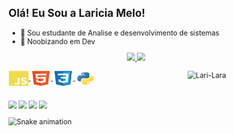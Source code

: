 ## Olá! Eu Sou a Laricia Melo!

- 🌱  Sou estudante de Analise e desenvolvimento de sistemas
- 🔭 Noobizando em Dev

<div align="center">
  <a href="https://github.com/lariciamelo">
  <img height="150em" src="https://github-readme-stats.vercel.app/api?username=Lariciamelo&show_icons=true&theme=dracula&include_all_commits=true&count_private=true"/>
  <img height="150em" src="https://github-readme-stats.vercel.app/api/top-langs/?username=Lariciamelo&layout=compact&langs_count=7&theme=dracula"/>
</div>
  <div style="display: inline_block"><br>
  <img align="center" alt="Lari-Js" height="30" width="40" src="https://raw.githubusercontent.com/devicons/devicon/master/icons/javascript/javascript-plain.svg">
  <img align="center" alt="Lari-HTML" height="30" width="40" src="https://raw.githubusercontent.com/devicons/devicon/master/icons/html5/html5-original.svg">
  <img align="center" alt="Lari-CSS" height="30" width="40" src="https://raw.githubusercontent.com/devicons/devicon/master/icons/css3/css3-original.svg">
  <img align="center" alt="Lari-Python" height="30" width="40" src="https://raw.githubusercontent.com/devicons/devicon/master/icons/python/python-original.svg">
  <img align="right" alt="Lari-Lara" src="https://64.media.tumblr.com/a5a9e5cc5e65d504dfc1791504cb133c/tumblr_mtnz1qvBxe1sydj82o1_r2_250.gifv"height="150" width="150">
  <src="https://media.discordapp.net/attachments/639956127056134178/890373478988013628/Publicacoes_Instagram_1_1.png?width=676&height=676">
</div>
      
  ##
  
  <div>
     <a href="https://www.instagram.com/laricia.melo/" target="_blank"><img src="https://img.shields.io/badge/-Instagram-%23E4405F?style=for-the-badge&logo=instagram&logoColor=white" target="_blank"></a>
 	<a href="https://www.twitch.tv/larimelo" target="_blank"><img src="https://img.shields.io/badge/Twitch-9146FF?style=for-the-badge&logo=twitch&logoColor=white" target="_blank"></a>
  <a href = "mailto:lariciamelo@gmail.com"><img src="https://img.shields.io/badge/-Gmail-%23333?style=for-the-badge&logo=gmail&logoColor=white" target="_blank"></a>
  <a href="https://www.linkedin.com/in/laricia-melo-38bb13150/" target="_blank"><img src="https://img.shields.io/badge/-LinkedIn-%230077B5?style=for-the-badge&logo=linkedin&logoColor=white" target="_blank"></a> 
  
 ![Snake animation](https://github.com/lariciamelo/lariciamelo/blob/output/github-contribution-grid-snake.svg)
    
 </div>
    
